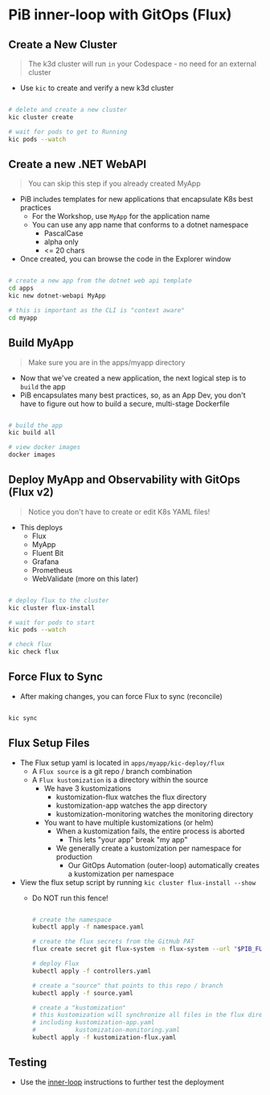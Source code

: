 # PiB inner-loop with GitOps (Flux)

## Create a New Cluster

> The k3d cluster will run `in` your Codespace - no need for an external cluster

- Use `kic` to create and verify a new k3d cluster

```bash

# delete and create a new cluster
kic cluster create

# wait for pods to get to Running
kic pods --watch

```

## Create a new .NET WebAPI

> You can skip this step if you already created MyApp

- PiB includes templates for new applications that encapsulate K8s best practices
  - For the Workshop, use `MyApp` for the application name
  - You can use any app name that conforms to a dotnet namespace
    - PascalCase
    - alpha only
    - <= 20 chars
- Once created, you can browse the code in the Explorer window

```bash

# create a new app from the dotnet web api template
cd apps
kic new dotnet-webapi MyApp

# this is important as the CLI is "context aware"
cd myapp

```

## Build MyApp

> Make sure you are in the apps/myapp directory

- Now that we've created a new application, the next logical step is to `build` the app
- PiB encapsulates many best practices, so, as an App Dev, you don't have to figure out how to build a secure, multi-stage Dockerfile

```bash

# build the app
kic build all

# view docker images
docker images

```

## Deploy MyApp and Observability with GitOps (Flux v2)

> Notice you don't have to create or edit K8s YAML files!

- This deploys
  - Flux
  - MyApp
  - Fluent Bit
  - Grafana
  - Prometheus
  - WebValidate (more on this later)

```bash

# deploy flux to the cluster
kic cluster flux-install

# wait for pods to start
kic pods --watch

# check flux
kic check flux

```

## Force Flux to Sync

- After making changes, you can force Flux to sync (reconcile)

```bash

kic sync

```

## Flux Setup Files

- The Flux setup yaml is located in `apps/myapp/kic-deploy/flux`
  - A `Flux source` is a git repo / branch combination
  - A `Flux kustomization` is a directory within the source
    - We have 3 kustomizations
      - kustomization-flux watches the flux directory
      - kustomization-app watches the app directory
      - kustomization-monitoring watches the monitoring directory
    - You want to have multiple kustomizations (or helm)
      - When a kustomization fails, the entire process is aborted
        - This lets "your app" break "my app"
      - We generally create a kustomization per namespace for production
        - Our GitOps Automation (outer-loop) automatically creates a kustomization per namespace
- View the flux setup script by running `kic cluster flux-install --show`
  - Do NOT run this fence!

    ```bash

    # create the namespace
    kubectl apply -f namespace.yaml

    # create the flux secrets from the GitHub PAT
    flux create secret git flux-system -n flux-system --url "$PIB_FULL_REPO" -u gitops -p "$PIB_PAT"

    # deploy Flux
    kubectl apply -f controllers.yaml

    # create a "source" that points to this repo / branch
    kubectl apply -f source.yaml

    # create a "kustomization"
    # this kustomization will synchronize all files in the flux directory
    # including kustomization-app.yaml
    #           kustomization-monitoring.yaml
    kubectl apply -f kustomization-flux.yaml

    ```

## Testing

- Use the [inner-loop](./inner-loop.md#check-the-k8s-pods) instructions to further test the deployment
